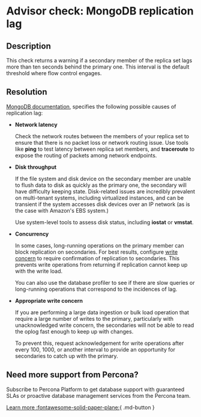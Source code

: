 # Advisor check: MongoDB replication lag	

## Description
This check returns a warning if a secondary member of the replica set lags more than ten seconds behind the primary one. This interval is the default threshold where flow control engages.

## Resolution
[MongoDB documentation](https://www.mongodb.com/docs/manual/tutorial/troubleshoot-replica-sets/#replication-lag-causes), specifies the following possible causes of replication lag:

- **Network latency**

    Check the network routes between the members of your replica set to ensure that there is no packet loss or network routing issue.
    Use tools like **ping** to test latency between replica set members, and **traceroute** to expose the routing of packets among network endpoints.

- **Disk throughput**
  
    If the file system and disk device on the secondary member are unable to flush data to disk as quickly as the primary one, the secondary will have difficulty keeping state. 
    Disk-related issues are incredibly prevalent on multi-tenant systems, including virtualized instances, and can be transient if the system accesses disk devices over an IP network (as is the case with Amazon's EBS system.)

    Use system-level tools to assess disk status, including **iostat** or **vmstat**.

- **Concurrency**

    In some cases, long-running operations on the primary member can block replication on secondaries. For best results, configure [write concern](https://www.mongodb.com/docs/v6.0/core/replica-set-write-concern/) to require confirmation of replication to secondaries. This prevents write operations from returning if replication cannot keep up with the write load.

    You can also use the database profiler to see if there are slow queries or long-running operations that correspond to the incidences of lag.

- **Appropriate write concern**
  
    If you are performing a large data ingestion or bulk load operation that require a large number of writes to the primary, particularly with unacknowledged write concern, the secondaries will not be able to read the oplog fast enough to keep up with changes.

    To prevent this, request acknowledgement for write operations after every 100, 1000, or another interval to provide an opportunity for secondaries to catch up with the primary.

## Need more support from Percona?
Subscribe to Percona Platform to get database support with guaranteed SLAs or proactive database management services from the Percona team.

[Learn more :fontawesome-solid-paper-plane:](https://per.co.na/subscribe){ .md-button }
